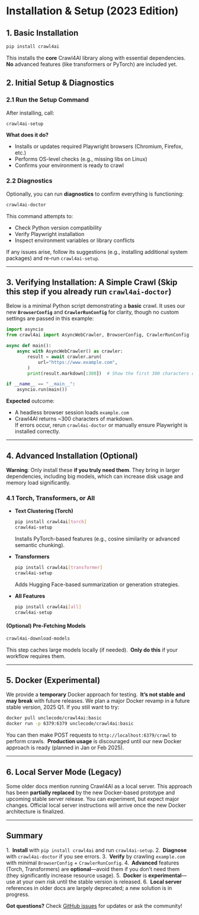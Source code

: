 # Installation & Setup (2023 Edition)

## 1. Basic Installation

```bash
pip install crawl4ai
```

This installs the **core** Crawl4AI library along with essential dependencies. **No** advanced features (like transformers or PyTorch) are included yet.

## 2. Initial Setup & Diagnostics

### 2.1 Run the Setup Command
After installing, call:

```bash
crawl4ai-setup
```

**What does it do?**
- Installs or updates required Playwright browsers (Chromium, Firefox, etc.)
- Performs OS-level checks (e.g., missing libs on Linux)
- Confirms your environment is ready to crawl

### 2.2 Diagnostics
Optionally, you can run **diagnostics** to confirm everything is functioning:

```bash
crawl4ai-doctor
```

This command attempts to:
- Check Python version compatibility
- Verify Playwright installation
- Inspect environment variables or library conflicts

If any issues arise, follow its suggestions (e.g., installing additional system packages) and re-run `crawl4ai-setup`.

---

## 3. Verifying Installation: A Simple Crawl (Skip this step if you already run `crawl4ai-doctor`)

Below is a minimal Python script demonstrating a **basic** crawl. It uses our new **`BrowserConfig`** and **`CrawlerRunConfig`** for clarity, though no custom settings are passed in this example:

```python
import asyncio
from crawl4ai import AsyncWebCrawler, BrowserConfig, CrawlerRunConfig

async def main():
    async with AsyncWebCrawler() as crawler:
        result = await crawler.arun(
            url="https://www.example.com",
        )
        print(result.markdown[:300])  # Show the first 300 characters of extracted text

if __name__ == "__main__":
    asyncio.run(main())
```

**Expected** outcome:
- A headless browser session loads `example.com`
- Crawl4AI returns ~300 characters of markdown.  
If errors occur, rerun `crawl4ai-doctor` or manually ensure Playwright is installed correctly.

---

## 4. Advanced Installation (Optional)

**Warning**: Only install these **if you truly need them**. They bring in larger dependencies, including big models, which can increase disk usage and memory load significantly.

### 4.1 Torch, Transformers, or All

- **Text Clustering (Torch)**  
  ```bash
  pip install crawl4ai[torch]
  crawl4ai-setup
  ```
  Installs PyTorch-based features (e.g., cosine similarity or advanced semantic chunking).

- **Transformers**  
  ```bash
  pip install crawl4ai[transformer]
  crawl4ai-setup
  ```
  Adds Hugging Face-based summarization or generation strategies.

- **All Features**  
  ```bash
  pip install crawl4ai[all]
  crawl4ai-setup
  ```

#### (Optional) Pre-Fetching Models
```bash
crawl4ai-download-models
```
This step caches large models locally (if needed). **Only do this** if your workflow requires them.

---

## 5. Docker (Experimental)

We provide a **temporary** Docker approach for testing. **It’s not stable and may break** with future releases. We plan a major Docker revamp in a future stable version, 2025 Q1. If you still want to try:

```bash
docker pull unclecode/crawl4ai:basic
docker run -p 6379:6379 unclecode/crawl4ai:basic
```

You can then make POST requests to `http://localhost:6379/crawl` to perform crawls. **Production usage** is discouraged until our new Docker approach is ready (planned in Jan or Feb 2025).

---

## 6. Local Server Mode (Legacy)

Some older docs mention running Crawl4AI as a local server. This approach has been **partially replaced** by the new Docker-based prototype and upcoming stable server release. You can experiment, but expect major changes. Official local server instructions will arrive once the new Docker architecture is finalized.

---

## Summary

1. **Install** with `pip install crawl4ai` and run `crawl4ai-setup`.
2. **Diagnose** with `crawl4ai-doctor` if you see errors.
3. **Verify** by crawling `example.com` with minimal `BrowserConfig` + `CrawlerRunConfig`.
4. **Advanced** features (Torch, Transformers) are **optional**—avoid them if you don’t need them (they significantly increase resource usage).
5. **Docker** is **experimental**—use at your own risk until the stable version is released.
6. **Local server** references in older docs are largely deprecated; a new solution is in progress.

**Got questions?** Check [GitHub issues](https://github.com/unclecode/crawl4ai/issues) for updates or ask the community!